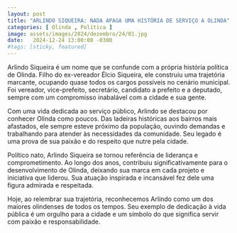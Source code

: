 ```yaml
---
layout: post
title: "ARLINDO SIQUEIRA: NADA APAGA UMA HISTÓRIA DE SERVIÇO A OLINDA"
categories: [ Olinda , Política ]
image: assets/images/2024/dezembro/24/01.jpg
date:   2024-12-24 13:00:00 -0300
#tags: [sticky, featured]
---
```

Arlindo Siqueira é um nome que se confunde com a própria história política de Olinda. Filho do ex-vereador Élcio Siqueira, ele construiu uma trajetória marcante, ocupando quase todos os cargos possíveis no cenário municipal. Foi vereador, vice-prefeito, secretário, candidato a prefeito e a deputado, sempre com um compromisso inabalável com a cidade e sua gente.

Com uma vida dedicada ao serviço público, Arlindo se destacou por conhecer Olinda como poucos. Das ladeiras históricas aos bairros mais afastados, ele sempre esteve próximo da população, ouvindo demandas e trabalhando para atender às necessidades da comunidade. Seu legado é uma prova de sua paixão e do respeito que nutre pela cidade.

Político nato, Arlindo Siqueira se tornou referência de liderança e comprometimento. Ao longo dos anos, contribuiu significativamente para o desenvolvimento de Olinda, deixando sua marca em cada projeto e iniciativa que liderou. Sua atuação inspirada e incansável fez dele uma figura admirada e respeitada.

Hoje, ao relembrar sua trajetória, reconhecemos Arlindo como um dos maiores olindenses de todos os tempos. Seu exemplo de dedicação à vida pública é um orgulho para a cidade e um símbolo do que significa servir com paixão e responsabilidade.